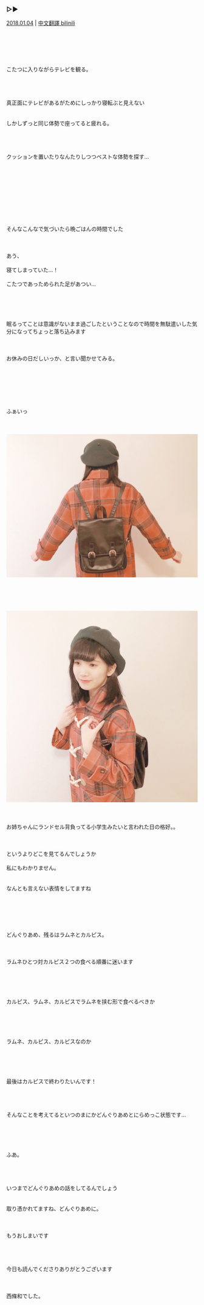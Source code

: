 ### ▷▶︎  
[2018.01.04](http://blog.nanabunnonijyuuni.com/s/n227/diary/detail/174?ima=2551&cd=blog) | [中文翻譯 bilinili](https://www.bilibili.com/read/cv4972746)  
<br><br><br><br><br><br>
こたつに入りながらテレビを観る。  
<br><br><br><br>
真正面にテレビがあるがためにしっかり寝転ぶと見えない  
<br><br>
しかしずっと同じ体勢で座ってると疲れる。  
<br><br><br><br>
クッションを置いたりなんたりしつつベストな体勢を探す…  
<br><br><br><br><br><br><br><br><br><br>
そんなこんなで気づいたら晩ごはんの時間でした  
<br><br><br>
あう、  
<br>
寝てしまっていた…！  
<br>
こたつであっためられた足があつい…  
<br><br><br><br><br>
眠るってことは意識がないまま過ごしたということなので時間を無駄遣いした気分になってちょっと落ち込みます  
<br><br><br>
お休みの日だしいっか、と言い聞かせてみる。  
<br><br><br><br><br><br><br>
ふぁいっ  
<br><br><br>
![20180104_Blog_Nagomi_#1](../../../../../Album/Backup/Blog/Nagomi/Jan2018/20180104_Blog_Nagomi_%231.JPG)  
<br><br><br><br><br>
![20180104_Blog_Nagomi_#2](../../../../../Album/Backup/Blog/Nagomi/Jan2018/20180104_Blog_Nagomi_%232.JPG)  
<br><br><br>
お姉ちゃんにランドセル背負ってる小学生みたいと言われた日の格好。。  
<br><br><br>
というよりどこを見てるんでしょうか  
<br>
私にもわかりません。  
<br><br>
なんとも言えない表情をしてますね  
<br><br><br><br><br><br>
どんぐりあめ、残るはラムネとカルピス。  
<br><br><br>
ラムネひとつ対カルピス２つの食べる順番に迷います  
<br><br><br><br><br>
カルピス、ラムネ、カルピスでラムネを挟む形で食べるべきか  
<br><br><br><br><br>
ラムネ、カルピス、カルピスなのか  
<br><br><br><br><br>
最後はカルピスで終わりたいんです！  
<br><br><br><br>
そんなことを考えてるといつのまにかどんぐりあめとにらめっこ状態です…  
<br><br><br><br><br>
ふあ。  
<br><br><br><br>
いつまでどんぐりあめの話をしてるんでしょう  
<br><br>
取り憑かれてますね、どんぐりあめに。  
<br><br><br>
もうおしまいです  
<br><br><br><br>
今日も読んでくださりありがとうございます  
<br><br><br>
西條和でした。
